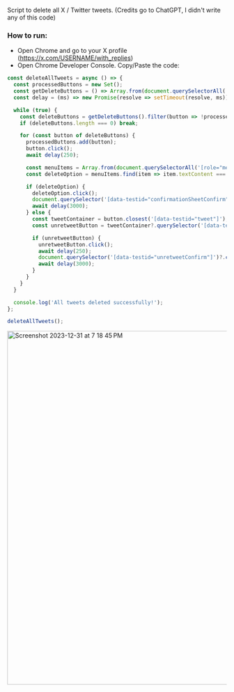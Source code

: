 Script to delete all X / Twitter tweets. (Credits go to ChatGPT, I didn't write any of this code)

### How to run:
- Open Chrome and go to your X profile (https://x.com/USERNAME/with_replies)
- Open Chrome Developer Console. Copy/Paste the code:

```js
const deleteAllTweets = async () => {
  const processedButtons = new Set();
  const getDeleteButtons = () => Array.from(document.querySelectorAll('[data-testid="tweet"] [data-testid="caret"]'));
  const delay = (ms) => new Promise(resolve => setTimeout(resolve, ms));

  while (true) {
    const deleteButtons = getDeleteButtons().filter(button => !processedButtons.has(button));
    if (deleteButtons.length === 0) break;

    for (const button of deleteButtons) {
      processedButtons.add(button);
      button.click();
      await delay(250);

      const menuItems = Array.from(document.querySelectorAll('[role="menuitem"]'));
      const deleteOption = menuItems.find(item => item.textContent === 'Delete');

      if (deleteOption) {
        deleteOption.click();
        document.querySelector('[data-testid="confirmationSheetConfirm"]')?.click();
        await delay(3000);
      } else {
        const tweetContainer = button.closest('[data-testid="tweet"]');
        const unretweetButton = tweetContainer?.querySelector('[data-testid="unretweet"]');

        if (unretweetButton) {
          unretweetButton.click();
          await delay(250);
          document.querySelector('[data-testid="unretweetConfirm"]')?.click();
          await delay(3000);
        }
      }
    }
  }

  console.log('All tweets deleted successfully!');
};

deleteAllTweets();
```
<img width="813" alt="Screenshot 2023-12-31 at 7 18 45 PM" src="https://github.com/techleadhd/XDelete/assets/61847557/473165c5-9b7c-4065-98fd-5856fcbfb3a8">
